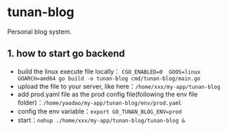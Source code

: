 # tunan-blog
Personal blog system.

## 1. how to start go backend
- build the linux execute file locally： `CGO_ENABLED=0  GOOS=linux  GOARCH=amd64 go build -o tunan-blog cmd/tunan-blog/main.go`
- upload the file to your server, like here：`/home/xxx/my-app/tunan-blog`
- add prod.yaml file as the prod config file(following the env file folder)：`/home/yaodao/my-app/tunan-blog/env/prod.yaml`
- config the env variable：`export GO_TUNAN_BLOG_ENV=prod`
- start：`nohup ./home/xxx/my-app/tunan-blog/tunan-blog &`